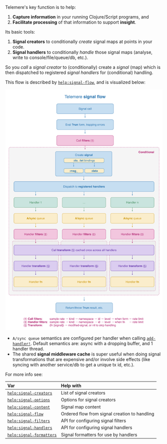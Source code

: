 Telemere's key function is to help:

1. **Capture information** in your running Clojure/Script programs, and
2. **Facilitate processing** of that information to support **insight**.

Its basic tools:

1. **Signal creators** to conditionally *create* signal maps at points in your code.
2. **Signal handlers** to conditionally *handle* those signal maps (analyse, write to
console/file/queue/db, etc.).

So you *call* a *signal creator* to (conditionally) create a *signal* (map) which is then dispatched to registered _signal handlers_ for (conditional) handling.

This flow is described by [`help:signal-flow`](https://cljdoc.org/d/com.taoensso/telemere/CURRENT/api/taoensso.telemere#help:signal-flow), and is visualized below:

<img src="https://raw.githubusercontent.com/taoensso/telemere/master/imgs/signal-flow.svg" alt="Telemere signal flowchart" width="640"/>

- `A/sync queue` semantics are configured per handler when calling [`add-handler!`](https://cljdoc.org/d/com.taoensso/telemere/CURRENT/api/taoensso.telemere#add-handler!). Default semantics are: async with a dropping buffer, and 1 handler thread.
- The shared **signal middleware cache** is super useful when doing signal transformations that are expensive and/or involve side effects (like syncing with another service/db to get a unique tx id, etc.).

For more info see:

| Var | Help with
| :-- | :--
| [`help:signal-creators`](https://cljdoc.org/d/com.taoensso/telemere/CURRENT/api/taoensso.telemere#help:signal-creators) | List of signal creators
| [`help:signal-options`](https://cljdoc.org/d/com.taoensso/telemere/CURRENT/api/taoensso.telemere#help:signal-options) | Options for signal creators
| [`help:signal-content`](https://cljdoc.org/d/com.taoensso/telemere/CURRENT/api/taoensso.telemere#help:signal-content) | Signal map content
| [`help:signal-flow`](https://cljdoc.org/d/com.taoensso/telemere/CURRENT/api/taoensso.telemere#help:signal-flow) | Ordered flow from signal creation to handling
| [`help:signal-filters`](https://cljdoc.org/d/com.taoensso/telemere/CURRENT/api/taoensso.telemere#help:signal-filters) | API for configuring signal filters
| [`help:signal-handlers`](https://cljdoc.org/d/com.taoensso/telemere/CURRENT/api/taoensso.telemere#help:signal-handlers) | API for configuring signal handlers
| [`help:signal-formatters`](https://cljdoc.org/d/com.taoensso/telemere/CURRENT/api/taoensso.telemere#help:signal-formatters) | Signal formatters for use by handlers